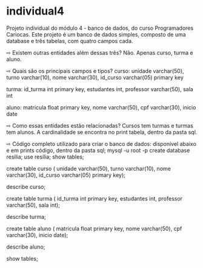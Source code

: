 # individual4
Projeto individual do módulo 4 -  banco de dados, do curso Programadores Cariocas.
Este projeto é um banco de dados simples, composto de uma database e três tabelas, com quatro campos cada. 

⇨ Existem outras entidades além dessas três?
Não. Apenas curso, turma e aluno.

⇨ Quais são os principais campos e tipos?
curso:
unidade varchar(50),
turno varchar(10),
nome varchar(30),
id_curso varchar(05) primary key

turma:
id_turma int primary key,
estudantes int,
professor varchar(50),
sala int

aluno:
matricula float primary key,
nome varchar(50),
cpf varchar(30),
inicio date


⇨ Como essas entidades estão relacionadas?
Cursos tem turmas e turmas tem alunos. A cardinalidade se encontra no print tabela, dentro da pasta sql. 


⇨ Código completo utilizado para criar o banco de dados: disponível abaixo e em prints código, dentro da pasta sql;
mysql -u root -p
create database resilia;
use resilia;
show tables;

create table curso (
unidade varchar(50),
turno varchar(10),
nome varchar(30),
id_curso varchar(05) primary key);

describe curso;

create table turma (
id_turma int primary key,
estudantes int,
professor varchar(50),
sala int);

describe turma;

create table aluno (
matricula float primary key,
nome varchar(50),
cpf varchar(30),
inicio date);

describe aluno;

show tables;
